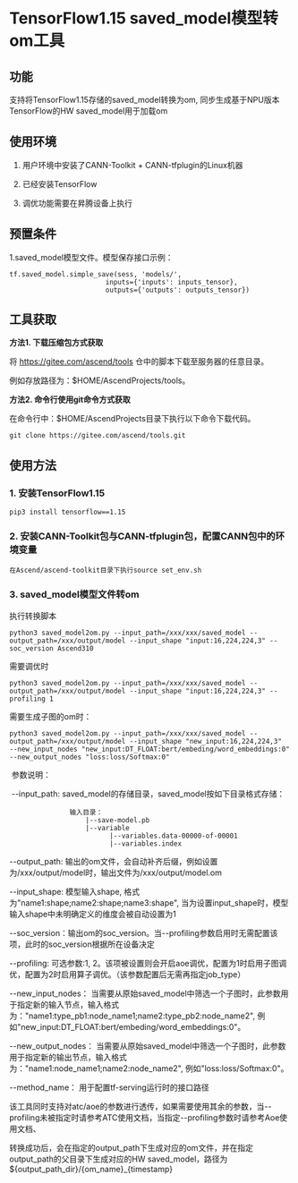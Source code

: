 # TensorFlow1.15 saved_model模型转om工具

## 功能
支持将TensorFlow1.15存储的saved_model转换为om, 同步生成基于NPU版本TensorFlow的HW saved_model用于加载om

## 使用环境
1. 用户环境中安装了CANN-Toolkit + CANN-tfplugin的Linux机器

2. 已经安装TensorFlow

3. 调优功能需要在昇腾设备上执行

## 预置条件

1.saved_model模型文件。模型保存接口示例：

   ```
tf.saved_model.simple_save(sess, 'models/', 
                           inputs={'inputs': inputs_tensor},
                           outputs={'outputs': outputs_tensor})
   ```


## 工具获取

**方法1. 下载压缩包方式获取**

将 https://gitee.com/ascend/tools 仓中的脚本下载至服务器的任意目录。

例如存放路径为：$HOME/AscendProjects/tools。

**方法2. 命令行使用git命令方式获取**

在命令行中：$HOME/AscendProjects目录下执行以下命令下载代码。

    git clone https://gitee.com/ascend/tools.git



## 使用方法

### 1. 安装TensorFlow1.15   

    pip3 install tensorflow==1.15
	
### 2. 安装CANN-Toolkit包与CANN-tfplugin包，配置CANN包中的环境变量  

    在Ascend/ascend-toolkit目录下执行source set_env.sh

### 3. saved_model模型文件转om
执行转换脚本

   ```
   python3 saved_model2om.py --input_path=/xxx/xxx/saved_model --output_path=/xxx/output/model --input_shape "input:16,224,224,3" --soc_version Ascend310
   ```

需要调优时

   ```
   python3 saved_model2om.py --input_path=/xxx/xxx/saved_model --output_path=/xxx/output/model --input_shape "input:16,224,224,3" --profiling 1
   ```

需要生成子图的om时：
   ```
   python3 saved_model2om.py --input_path=/xxx/xxx/saved_model --output_path=/xxx/output/model --input_shape "new_input:16,224,224,3" 
--new_input_nodes "new_input:DT_FLOAT:bert/embeding/word_embeddings:0" --new_output_nodes "loss:loss/Softmax:0"
   ```
​       参数说明：

​       --input_path:  saved_model的存储目录，saved_model按如下目录格式存储：

```
               输入目录：
                   |--save-model.pb
                   |--variable
                         |--variables.data-00000-of-00001
                         |--variables.index

```
--output_path: 输出的om文件，会自动补齐后缀，例如设置为/xxx/output/model时，输出文件为/xxx/output/model.om

--input_shape: 模型输入shape, 格式为"name1:shape;name2:shape;name3:shape", 当为设置input_shape时，模型输入shape中未明确定义的维度会被自动设置为1

--soc_version：输出om的soc_version。当--profiling参数启用时无需配置该项，此时的soc_version根据所在设备决定

--profiling:   可选参数:1, 2。该项被设置则会开启aoe调优，配置为1时启用子图调优，配置为2时启用算子调优。（该参数配置后无需再指定job_type）

--new_input_nodes： 当需要从原始saved_model中筛选一个子图时，此参数用于指定新的输入节点，输入格式为："name1:type_pb1:node_name1;name2:type_pb2:node_name2", 例如"new_input:DT_FLOAT:bert/embeding/word_embeddings:0"。

--new_output_nodes： 当需要从原始saved_model中筛选一个子图时，此参数用于指定新的输出节点，输入格式为："name1:node_name1;name2:node_name2", 例如"loss:loss/Softmax:0"。
      
--method_name： 用于配置tf-serving运行时的接口路径
    
   该工具同时支持对atc/aoe的参数进行透传，如果需要使用其余的参数，当--profiling未被指定时请参考ATC使用文档，当指定--profiling参数时请参考Aoe使用文档、

转换成功后，会在指定的output_path下生成对应的om文件，并在指定output_path的父目录下生成对应的HW saved_model，路径为 ${output_path_dir}/{om_name}_{timestamp}
